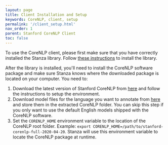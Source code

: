 ```yaml
---
layout: page
title: Client Installation and Setup
keywords: CoreNLP, client, setup
permalink: '/client_setup.html'
nav_order: 1
parent: Stanford CoreNLP Client
toc: false
---
```


To use the CoreNLP client, please first make sure that you have correctly installed the Stanza library. Follow [these instructions](installation_usage#installation) to install the library.

After the library is installed, you'll need to install the CoreNLP software package and make sure Stanza knows where the downloaded package is located on your computer. You need to:

<!-- There are two ways to do this. -->

<!-- ## Automated Installation

New in v1.1
{: .label .label-green }

The automated installation function is the simplest way to install CoreNLP along with the default models:
```python
import stanza
stanza.install_corenlp(dir="YOUR_CORENLP_FOLDER")
```
The first argument `dir` sets where you want your CoreNLP to be installed; or if `dir` is not set, by default it is installed in the path specified by the `$CORENLP_HOME` environment variable, or in the `~/stanza_corenlp` folder if `$CORENLP_HOME` isn't set either. If you choose to set `dir` to your own customized directory, you'll also need to point the environment variable `$CORENLP_HOME` to this location after installing CoreNLP. On Linux/Unix or macOS, this can be done with running `export CORENLP_HOME=YOUR_CORENLP_FOLDER`.

Apart from the default package distribution, CoreNLP also provides [additional models for six different languages](https://stanfordnlp.github.io/CoreNLP/index.html#download). To install these additional models, you can do:
```python
stanza.download_corenlp_models(model='french', version='4.0.0', dir="YOUR_CORENLP_FOLDER")
```
Here the `model` argument specifies the model package that you want to install, and can be set to one of `'arabic', 'chinese', 'english', 'english-kbp', 'french', 'german', 'spanish'`; the `version` argument specifies the model version, for which `4.0.0` is the latest; and `dir` needs to point to your customized CoreNLP installation location, or the models will be installed to the default location.


## Manual Installation

You can manually install CoreNLP if the automated method fails. You need to: -->

1. Download the latest version of Stanford CoreNLP from [here](https://stanfordnlp.github.io/CoreNLP/download.html) and follow the instructions to setup the environment.
2. Download model files for the language you want to annotate from [here](https://stanfordnlp.github.io/CoreNLP/download.html) and store them in the extracted CoreNLP folder. You can skip this step if you only want to use the default English models shipped with the CoreNLP software.
3. Set the `CORENLP_HOME` environment variable to the location of the CoreNLP root folder.  Example: `export CORENLP_HOME=/path/to/stanford-corenlp-full-2020-04-20`. Stanza will use this environment variable to locate the CoreNLP package at runtime.